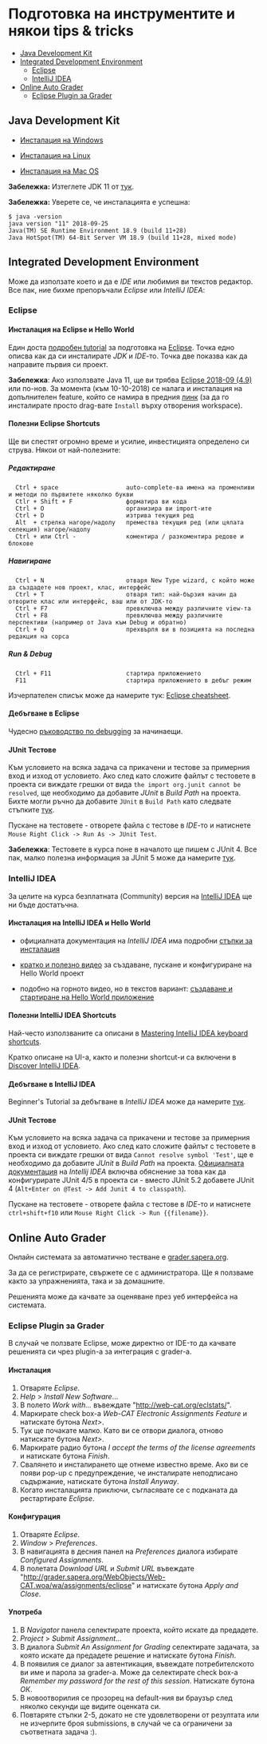 # Подготовка на инструментите и някои tips & tricks

- [Java Development Kit](#java-development-kit)
- [Integrated Development Environment](#integrated-development-environment)
    - [Eclipse](#eclipse)
    - [IntelliJ IDEA](#intellij-idea)
- [Online Auto Grader](#online-auto-grader)
    - [Eclipse Plugin за Grader](#eclipse-plugin-за-grader)
       
## Java Development Kit

- [Инсталация на Windows](https://docs.oracle.com/en/java/javase/11/install/installation-jdk-microsoft-windows-platforms.html#GUID-A740535E-9F97-448C-A141-B95BF1688E6F)

- [Инсталация на Linux](https://docs.oracle.com/en/java/javase/11/install/installation-jdk-linux-platforms.html#GUID-737A84E4-2EFF-4D38-8E60-3E29D1B884B8)

- [Инсталация на Mac OS](https://docs.oracle.com/en/java/javase/11/install/installation-jdk-macos.html#GUID-2FE451B0-9572-4E38-A1A5-568B77B146DE)

**Забележка:** Изтеглете JDK 11 от [тук](
http://jdk.java.net/11/).

**Забележка:** Уверете се, че инсталацията е успешна:

```console
$ java -version
java version "11" 2018-09-25
Java(TM) SE Runtime Environment 18.9 (build 11+28)
Java HotSpot(TM) 64-Bit Server VM 18.9 (build 11+28, mixed mode)
```

## Integrated Development Environment

Може да използате което и да е _IDE_ или любимия ви текстов редактор. Все пак, ние бихме препоръчали _Eclipse_ или _IntelliJ IDEA_:

### Eclipse

#### Инсталация на Eclipse и Hello World

Един доста [подробен tutorial](https://www.ntu.edu.sg/home/ehchua/programming/howto/EclipseJava_HowTo.html) за подготовка на [Eclipse]((https://www.eclipse.org/downloads/eclipse-packages/)). Точка едно описва как да си инсталирате _JDK_ и _IDE_-то. Точка две показва как да направите първия си проект.  

**Забележка**: Ако използвате Java 11, ще ви трябва [Eclipse 2018-09 (4.9)](https://marketplace.eclipse.org/content/java-11-support-eclipse-2018-09-49) или по-нов. За момента (към 10-10-2018) се налага и инсталация на допълнителен feature, който се намира в предния [линк](https://marketplace.eclipse.org/content/java-11-support-eclipse-2018-09-49) (за да го инсталирате просто drag-вате `Install` върху отворения workspace).

#### Полезни Eclipse Shortcuts

Ще ви спестят огромно време и усилие, инвестицията определено си струва.
Някои от най-полезните:

##### Редактиране

      Ctrl + space                   auto-complete-ва имена на променливи и методи по първитете няколко букви
      Ctlr + Shift + F               форматира ви кода
      Ctrl + O                       организира ви import-ите
      Ctrl + D                       изтрива текущия ред
      Alt  + стрелка нагоре/надолу   премества текущия ред (или цялата селекция) нагоре/надолу
      Ctrl + или Ctrl -              коментира / разкоментира редове и блокове

##### Навигиране

      Ctrl + N                       oтваря New Type wizard, с който може да създадете нов проект, клас, интерфейс
      Ctrl + T                       oтваря тип: най-бързия начин да отворите клас или интерфейс, ваш или от JDK-то
      Ctrl + F7                      превключва между различните view-та
      Ctrl + F8                      превключва между различните перспективи (например от Java към Debug и обратно)
      Ctrl + Q                       прехвърля ви в позицията на последна редакция на сорса

##### Run & Debug

      Ctrl + F11                     стартира приложението
      F11                            стартира приложението в дебъг режим

Изчерпателен списък може да намерите тук: [Eclipse cheatsheet](https://github.com/pellaton/eclipse-cheatsheet).

#### Дебъгване в Eclipse

Чудесно [ръководство по debugging](https://www.eclipse.org/community/eclipse_newsletter/2017/june/article1.php) за начинаещи.

#### JUnit Тестове

Към условието на всяка задача са прикачени и тестове за примерния вход и изход от условието. Ако след като сложите файлът с тестовете в проекта си виждате грешки от вида `the import org.junit cannot be resolved`, ще необходимо да добавите _JUnit_ в _Build Path_ на проекта. Бихте могли ръчно да добавите `JUnit` в `Build Path` като следвате стъпките [тук](https://www.tutorialspoint.com/junit/junit_plug_with_eclipse.htm).


Пускане на тестовете - отворете файла с тестове в _IDE_-то и натиснете `Mouse Right Click -> Run As -> JUnit Test`.

**Забележка**: Тестовете в курса поне в началото ще пишем с JUnit 4. Все пак, малко полезна информация за JUnit 5 може да намерите [тук](https://www.eclipse.org/community/eclipse_newsletter/2017/october/article5.php).

### IntelliJ IDEA

За целите на курса безплатната (Community) версия на [IntelliJ IDEA](https://www.jetbrains.com/idea/download/) ще ни бъде достатъчна.

#### Инсталация на IntelliJ IDEA и Hello World

- официалната документация на _IntelliJ IDEA_ има подробни [стъпки за инсталация](https://www.jetbrains.com/help/idea/install-and-set-up-product.html)

- [кратко и полезно видео](https://www.youtube.com/watch?time_continue=245&v=c0efB_CKOYo) за създаване, пускане и конфигуриране на Hello World проект

- подобно на горното видео, но в текстов вариант: [създаване и стартиране на Hello World приложение](https://www.jetbrains.com/help/idea/creating-and-running-your-first-java-application.html)

#### Полезни IntelliJ IDEA Shortcuts

 Най-често използваните са описани в [Mastering IntelliJ IDEA keyboard shortcuts](https://www.jetbrains.com/help/idea/mastering-keyboard-shortcuts.html#d1746384e89).

Кратко описане на UI-а, както и полезни shortcut-и са включени в [Discover IntelliJ IDEA](https://www.jetbrains.com/help/idea/discover-intellij-idea.html).

#### Дебъгване в IntelliJ IDEA

Beginner's Tutorial за дебъгване в _IntelliJ IDEA_ може да намерите [тук](https://www.jetbrains.com/help/idea/debugging-your-first-java-application.html).

#### JUnit Тестове

Към условието на всяка задача са прикачени и тестове за примерния вход и изход от условието. Ако след като сложите файлът с тестовете в проекта си виждате грешки от вида `Cannot resolve symbol 'Test'`, ще е необходимо да добавите _JUnit_ в _Build Path_ на проекта. [Официалната документация](https://www.jetbrains.com/help/idea/configuring-testing-libraries.html) на _Intellij IDEA_ включва  обяснение за това как да конфигурирате JUnit 4/5 в проекта си - вместо JUnit 5.2 добавете JUnit 4 (`Alt+Enter on @Test -> Add Junit 4 to classpath`).

Пускане на тестовете - отворете файла с тестове в _IDE_-то и натиснете `ctrl+shift+f10` или `Mouse Right Click -> Run {{filename}}`.

## Online Auto Grader

Онлайн системата за автоматично тестване e [grader.sapera.org](http://grader.sapera.org).

За да се регистрирате, свържете се с администратора.
Ще я ползваме както за упражненията, така и за домашните.

Решенията може да качвате за оценяване през уеб интерфейса на системата.

### Eclipse Plugin за Grader

В случай че ползвате Eclipse, може директно от IDE-то да качвате решенията си чрез plugin-а за интеграция с grader-a.

#### Инсталация

1. Отваряте _Eclipse_.
2. _Help_ > _Install New Software_...
3. В полето _Work with..._ въвеждате "http://web-cat.org/eclstats/".
4. Маркирате check box-a _Web-CAT Electronic Assignments Featurе_ и натискате бутона _Next>_.
5. Тук ще почакате малко. Като ви се отвори диалога, отново натискате бутона _Next>_.
6. Маркирате радио бутона _I accept the terms of the license agreements_ и натискате бутона _Finish_.
7. Свалянето и инсталирането ще отнеме известно време. Ако ви се появи pop-up с предупреждение, че инсталирате неподписано съдържание, натискате бутона _Install Anyway_.
8. Когато инсталацията приключи, съгласявате се с подканата да рестартирате _Eclipse_.

#### Конфигурация

1. Отваряте _Eclipse_.
2. _Window_ > _Preferences_.
3. В навигацията в десния панел на _Preferences_ диалога избирате _Configured Assignments_.
4. В полетата _Download URL_ и _Submit URL_ въвеждате "http://grader.sapera.org/WebObjects/Web-CAT.woa/wa/assignments/eclipse" и натискате бутона _Apply and Close_.

#### Употреба

1. В _Navigator_ панела селектирате проекта, който искате да предадете.
2. _Project_ > _Submit Assignment_...
3. В диалога _Submit An Assignment for Grading_ селектирате задачата, за която искате да предадете решение и натискате бутона _Finish_.
4. В появилия се диалог за автентикация, въвеждате потребителското ви име и парола за grader-a. Може да селектирате check box-a _Remember my password for the rest of this session_. Натискате бутона _ОК_.
5. В новоотворилия се прозорец на default-ния ви браузър след няколко секунди ще видите оценката си.
6. Повтаряте стъпки 2-5, докато не сте удовлетворени от резултата или не изчерпите броя submissions, в случай че са ограничени за съответната задача :).
